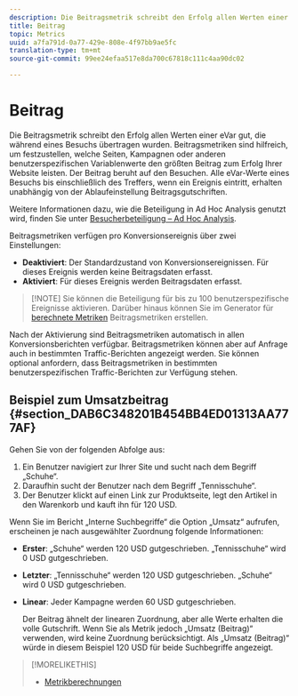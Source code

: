 ```yaml
---
description: Die Beitragsmetrik schreibt den Erfolg allen Werten einer eVar gut, die während eines Besuchs übertragen wurden. Beitragsmetriken sind hilfreich, um festzustellen, welche Seiten, Kampagnen oder anderen benutzerspezifischen Variablenwerte den größten Beitrag zum Erfolg Ihrer Website leisten. Der Beitrag beruht auf den Besuchen. Alle eVar-Werte eines Besuchs bis einschließlich des Treffers, wenn ein Ereignis eintritt, erhalten unabhängig von der Ablaufeinstellung Beitragsgutschriften.
title: Beitrag
topic: Metrics
uuid: a7fa791d-0a77-429e-808e-4f97bb9ae5fc
translation-type: tm+mt
source-git-commit: 99ee24efaa517e8da700c67818c111c4aa90dc02

---
```



# Beitrag

Die Beitragsmetrik schreibt den Erfolg allen Werten einer eVar gut, die während eines Besuchs übertragen wurden. Beitragsmetriken sind hilfreich, um festzustellen, welche Seiten, Kampagnen oder anderen benutzerspezifischen Variablenwerte den größten Beitrag zum Erfolg Ihrer Website leisten. Der Beitrag beruht auf den Besuchen. Alle eVar-Werte eines Besuchs bis einschließlich des Treffers, wenn ein Ereignis eintritt, erhalten unabhängig von der Ablaufeinstellung Beitragsgutschriften.

Weitere Informationen dazu, wie die Beteiligung in Ad Hoc Analysis genutzt wird, finden Sie unter [Besucherbeteiligung – Ad Hoc Analysis](/help/components/c-variables/c-metrics/metrics-visitor-participation.md).

Beitragsmetriken verfügen pro Konversionsereignis über zwei Einstellungen:

* **Deaktiviert**: Der Standardzustand von Konversionsereignissen. Für dieses Ereignis werden keine Beitragsdaten erfasst.
* **Aktiviert**: Für dieses Ereignis werden Beitragsdaten erfasst.

> [!NOTE] Sie können die Beteiligung für bis zu 100 benutzerspezifische Ereignisse aktivieren. Darüber hinaus können Sie im Generator für [berechnete Metriken](https://marketing.adobe.com/resources/help/en_US/analytics/calcmetrics/participation_metric.html) Beitragsmetriken erstellen.

Nach der Aktivierung sind Beitragsmetriken automatisch in allen Konversionsberichten verfügbar. Beitragsmetriken können aber auf Anfrage auch in bestimmten Traffic-Berichten angezeigt werden. Sie können optional anfordern, dass Beitragsmetriken in bestimmten benutzerspezifischen Traffic-Berichten zur Verfügung stehen.

## Beispiel zum Umsatzbeitrag {#section_DAB6C348201B454BB4ED01313AA777AF}

Gehen Sie von der folgenden Abfolge aus:

1. Ein Benutzer navigiert zur Ihrer Site und sucht nach dem Begriff „Schuhe“.
1. Daraufhin sucht der Benutzer nach dem Begriff „Tennisschuhe“.
1. Der Benutzer klickt auf einen Link zur Produktseite, legt den Artikel in den Warenkorb und kauft ihn für 120 USD.

Wenn Sie im Bericht „Interne Suchbegriffe“ die Option „Umsatz“ aufrufen, erscheinen je nach ausgewählter Zuordnung folgende Informationen:

* **Erster**: „Schuhe“ werden 120 USD gutgeschrieben. „Tennisschuhe“ wird 0 USD gutgeschrieben.
* **Letzter**: „Tennisschuhe“ werden 120 USD gutgeschrieben. „Schuhe“ wird 0 USD gutgeschrieben.
* **Linear**: Jeder Kampagne werden 60 USD gutgeschrieben.

   Der Beitrag ähnelt der linearen Zuordnung, aber alle Werte erhalten die volle Gutschrift. Wenn Sie als Metrik jedoch „Umsatz (Beitrag)“ verwenden, wird keine Zuordnung berücksichtigt. Als „Umsatz (Beitrag)“ würde in diesem Beispiel 120 USD für beide Suchbegriffe angezeigt.

>[!MORELIKETHIS]
>
>* [Metrikberechnungen](/help/components/c-variables/c-metrics/metrics-calculations.md)

